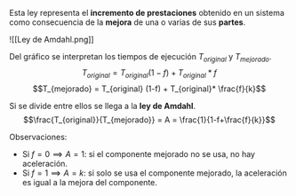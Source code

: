 Esta ley representa el **incremento de prestaciones** obtenido en un sistema como consecuencia de la **mejora** de una o varias de sus **partes**.

![[Ley de Amdahl.png]]

Del gráfico se interpretan los tiempos de ejecución $T_{original}$ y $T_{mejorado}$.
$$T_{original} = T_{original} (1-f) + T_{original}* f$$
$$T_{mejorado} = T_{original} (1-f) + T_{original}* \frac{f}{k}$$

Si se divide entre ellos se llega a la **ley de Amdahl**.
$$\frac{T_{original}}{T_{mejorado}} = A = \frac{1}{1-f+\frac{f}{k}}$$

Observaciones:

- Si $f = 0 \implies A = 1$: si el componente mejorado no se usa, no hay aceleración.
- Si $f = 1 \implies A = k$: si solo se usa el componente mejorado, la aceleración es igual a la mejora del componente.
